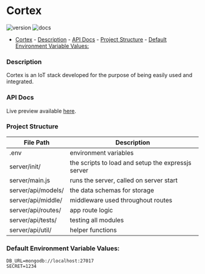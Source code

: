 # Cortex
![version](https://img.shields.io/badge/version-0.0.1-brightgreen.svg?style=flat-square) ![docs](https://img.shields.io/badge/docs-coming%20soon-orange.svg?style=flat-square)

- [Cortex](#cortex)
                - [Description](#description)
                - [API Docs](#api-docs)
                - [Project Structure](#project-structure)
                - [Default Environment Variable Values:](#default-environment-variable-values)

### Description
Cortex is an IoT stack developed for the purpose of being easily used and integrated.

### API Docs
Live preview available [here](https://www.getpostman.com/collections/8f56afd8f192d5bae800).

### Project Structure

File Path | Description
-|-
.env | environment variables
server/init/ | the scripts to load and setup the expressjs server
server/main.js | runs the server, called on server start
server/api/models/ | the data schemas for storage
server/api/middle/ | middleware used throughout routes
server/api/routes/ | app route logic
server/api/tests/ | testing all modules
server/api/util/ | helper functions 

### Default Environment Variable Values:
```
DB_URL=mongodb://localhost:27017
SECRET=1234
```
